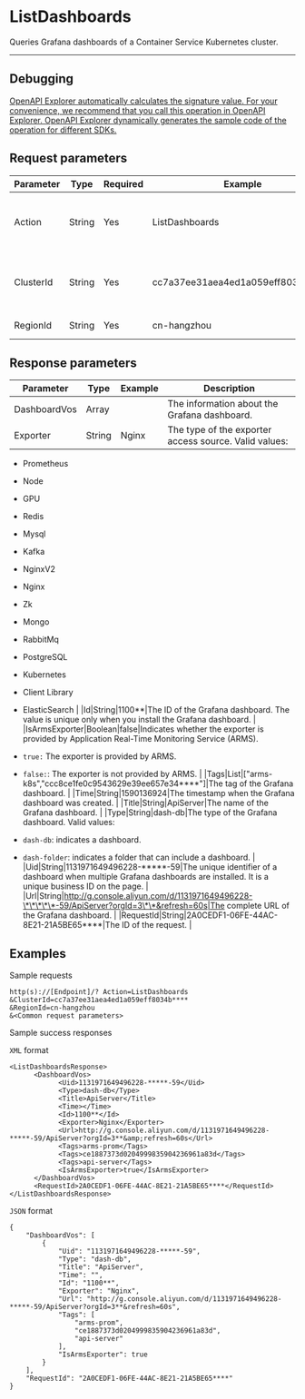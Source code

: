 # ListDashboards

Queries Grafana dashboards of a Container Service Kubernetes cluster.

********

## Debugging

[OpenAPI Explorer automatically calculates the signature value. For your convenience, we recommend that you call this operation in OpenAPI Explorer. OpenAPI Explorer dynamically generates the sample code of the operation for different SDKs.](https://api.aliyun.com/#product=ARMS&api=ListDashboards&type=RPC&version=2019-08-08)

## Request parameters

|Parameter|Type|Required|Example|Description|
|---------|----|--------|-------|-----------|
|Action|String|Yes|ListDashboards|The operation that you want to perform. Set the value to `ListDashboards`. |
|ClusterId|String|Yes|cc7a37ee31aea4ed1a059eff8034b\*\*\*\*|The ID of the Container Service Kubernetes cluster. |
|RegionId|String|Yes|cn-hangzhou|The ID of the region. |

## Response parameters

|Parameter|Type|Example|Description|
|---------|----|-------|-----------|
|DashboardVos|Array| |The information about the Grafana dashboard. |
|Exporter|String|Nginx|The type of the exporter access source. Valid values:

-   Prometheus
-   Node
-   GPU
-   Redis
-   Mysql
-   Kafka
-   NginxV2
-   Nginx
-   Zk
-   Mongo
-   RabbitMq
-   PostgreSQL
-   Kubernetes
-   Client Library
-   ElasticSearch |
|Id|String|1100\*\*|The ID of the Grafana dashboard. The value is unique only when you install the Grafana dashboard. |
|IsArmsExporter|Boolean|false|Indicates whether the exporter is provided by Application Real-Time Monitoring Service \(ARMS\).

-   `true:` The exporter is provided by ARMS.
-   `false:`: The exporter is not provided by ARMS. |
|Tags|List|\["arms-k8s","ccc8ce1fe0c9543629e39ee657e34\*\*\*\*"\]|The tag of the Grafana dashboard. |
|Time|String|1590136924|The timestamp when the Grafana dashboard was created. |
|Title|String|ApiServer|The name of the Grafana dashboard. |
|Type|String|dash-db|The type of the Grafana dashboard. Valid values:

-   `dash-db`: indicates a dashboard.
-   `dash-folder`: indicates a folder that can include a dashboard. |
|Uid|String|1131971649496228-\*\*\*\*\*-59|The unique identifier of a dashboard when multiple Grafana dashboards are installed. It is a unique business ID on the page. |
|Url|String|http://g.console.aliyun.com/d/1131971649496228-\*\*\*\*\*-59/ApiServer?orgId=3\*\*&refresh=60s|The complete URL of the Grafana dashboard. |
|RequestId|String|2A0CEDF1-06FE-44AC-8E21-21A5BE65\*\*\*\*|The ID of the request. |

## Examples

Sample requests

```
http(s)://[Endpoint]/? Action=ListDashboards
&ClusterId=cc7a37ee31aea4ed1a059eff8034b****
&RegionId=cn-hangzhou
&<Common request parameters>
```

Sample success responses

`XML` format

```
<ListDashboardsResponse>
      <DashboardVos>
            <Uid>1131971649496228-*****-59</Uid>
            <Type>dash-db</Type>
            <Title>ApiServer</Title>
            <Time></Time>
            <Id>1100**</Id>
            <Exporter>Nginx</Exporter>
            <Url>http://g.console.aliyun.com/d/1131971649496228-*****-59/ApiServer?orgId=3**&amp;refresh=60s</Url>
            <Tags>arms-prom</Tags>
            <Tags>ce1887373d0204999835904236961a83d</Tags>
            <Tags>api-server</Tags>
            <IsArmsExporter>true</IsArmsExporter>
      </DashboardVos>
      <RequestId>2A0CEDF1-06FE-44AC-8E21-21A5BE65****</RequestId>
</ListDashboardsResponse>
```

`JSON` format

```
{
    "DashboardVos": [
        {
            "Uid": "1131971649496228-*****-59",
            "Type": "dash-db",
            "Title": "ApiServer",
            "Time": "",
            "Id": "1100**",
            "Exporter": "Nginx",
            "Url": "http://g.console.aliyun.com/d/1131971649496228-*****-59/ApiServer?orgId=3**&refresh=60s",
            "Tags": [
                "arms-prom",
                "ce1887373d0204999835904236961a83d",
                "api-server"
            ],
            "IsArmsExporter": true
        }
    ],
    "RequestId": "2A0CEDF1-06FE-44AC-8E21-21A5BE65****"
}
```

